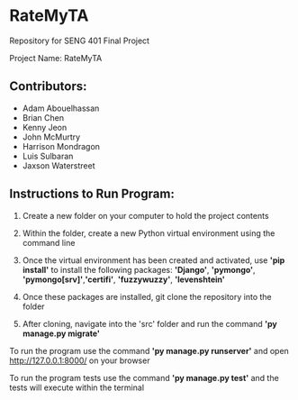 # RateMyTA

Repository for SENG 401 Final Project

Project Name: RateMyTA

## Contributors: 
- Adam Abouelhassan
- Brian Chen
- Kenny Jeon
- John McMurtry
- Harrison Mondragon
- Luis Sulbaran
- Jaxson Waterstreet
              
## Instructions to Run Program:

1. Create a new folder on your computer to hold the project contents

2. Within the folder, create a new Python virtual environment using the command line

3. Once the virtual environment has been created and activated, use **'pip install'** to install the following packages:
  **'Django'**, **'pymongo'**, **'pymongo[srv]'**,**'certifi'**, **'fuzzywuzzy'**, **'levenshtein'**
 
4. Once these packages are installed, git clone the repository into the folder

5. After cloning, navigate into the 'src' folder and run the command **'py manage.py migrate'**

To run the program use the command **'py manage.py runserver'** and open http://127.0.0.1:8000/ on your browser

To run the program tests use the command **'py manage.py test'** and the tests will execute within the terminal

